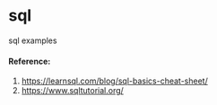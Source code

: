 # sql
sql examples

#### Reference:
1. https://learnsql.com/blog/sql-basics-cheat-sheet/
2. https://www.sqltutorial.org/
